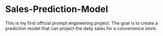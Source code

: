 # Sales-Prediction-Model

This is my first official prompt engineering project. The goal is to create a prediction model that can project the daily sales for a convenience store.


